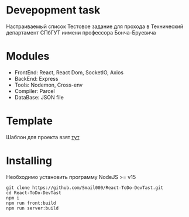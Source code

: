 
# Devepopment task
Настраиваемый список
Тестовое задание для прохода в Технический департамент СПбГУТ иимени профессора Бонча-Бруевича

# Modules
- FrontEnd: React, React Dom, SocketIO, Axios
- BackEnd: Express
- Tools: Nodemon, Cross-env
- Compiler: Parcel
- DataBase: JSON file

# Template
Шаблон для проекта взят [тут](https://github.com/Smail000/react-parcel-express-base)

# Installing
Необходимо установить программу NodeJS >= v15
```
git clone https://github.com/Smail000/React-ToDo-DevTast.git
cd React-ToDo-DevTast
npm i
npm run front:build
npm run server:build
```


